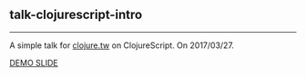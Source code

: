 ## talk-clojurescript-intro

------

A simple talk for [clojure.tw](https://clojure.tw) on ClojureScript. On 2017/03/27.

[DEMO SLIDE](https://coldnew.github.io/talk-clojurescript-intro)

